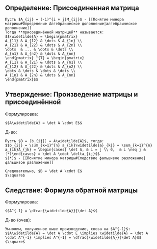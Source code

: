 ## Определение: Присоединенная матрица 
```spoiler-markdown
Пусть $A_{ij} = (-1)^{i + j}M_{ij}$ - [[Понятие минора матрицы#Определение Алгебраическое дополнение|алгебраическое дополнение]]
Тогда **присоединённой матрицей** называется:
$$\widetilde{A} = \begin{pmatrix}
A_{11} & A_{12} & \dots & A_{1n} \\
A_{21} & A_{22} & \dots & A_{2n} \\
\dots  & ... & \dots & \dots \\
A_{n1} & A_{n2} & \dots & A_{nn}
\end{pmatrix} ^{T} = \begin{pmatrix}
A_{11} & A_{21} & \dots & A_{n1} \\
A_{12} & A_{22} & \dots & A_{n2} \\
\dots & \dots & \dots & \dots \\
A_{1n} & A_{2n} & \dots & A_{nn}
\end{pmatrix}$$
```

## Утверждение: Произведение матрицы и присоединённой
Формулировка:
```spoiler-markdown
$$A\widetilde{A} = \det A \cdot E$$
```

Д-во:
```spoiler-markdown
Пусть $B = (b_{ij}) = A\widetilde{A}$, тогда:
$$b_{ij} = \sum_{k=1}^{n} a_{ik}\widetilde{a}_{kj} = \sum_{k=1}^{n} a_{ik}A_{jk} = \begin{cases} \det A, & i = j \\ 0,  & i \neq j & (*)\end{cases} = \det A \cdot \delta_{ij}$$
$(*)$ - [[Понятие минора матрицы#Следствие фальшивое разложение|фальшивое разложение]]

Следовательно, $B = \det A \cdot E$
$\square$
```

## Следствие: Формула обратной матрицы
Формулировка:
```spoiler-markdown
$$A^{-1} = \dfrac{\widetilde{A}}{\det A}$$
```

Д-во (очев):
```spoiler-markdown
Умножим, полученное выше произведение, слева на $A^{-1}$:
$$A\widetilde{A} = \det A \cdot E \implies \widetilde{A} = \det A \cdot A^{-1} \implies A^{-1} = \dfrac{\widetilde{A}}{\det A}$$
$\square$
```